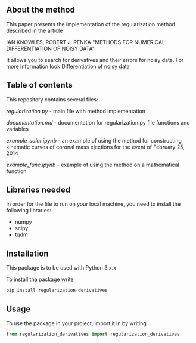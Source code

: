 ## About the method

This paper presents the implementation of the regularization method described in the article

IAN KNOWLES, ROBERT J. RENKA "METHODS FOR NUMERICAL DIFFERENTIATION OF NOISY DATA"

It allows you to search for derivatives and their errors for noisy data.
For more information look [Differentiation of noisy data](https://ejde.math.txstate.edu/conf-proc/21/k3/knowles.pdf)

## Table of contents

This repository contains several files:

*regularization.py* - main file with method implementation

*documentation.md* - documentation for regularization.py file functions and variables

*example_solar.ipynb* - an example of using the method for constructing kinematic curves of coronal mass ejections for the event of February 25, 2014

*example_func.ipynb* - example of using the method on a mathematical function

## Libraries needed

In order for the file to run on your local machine, you need to install the following libraries:

+ numpy
+ scipy
+ tqdm


## Installation

This package is to be used with Python 3.x.x

To install tha package write

```python
pip install regularization-derivatives
```

## Usage

To use the package in your project, import it in by writing

```python
from regularization_derivatives import regularization_derivatives
```